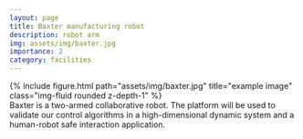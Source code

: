 ```yaml
---
layout: page
title: Baxter manufacturing robot
description: robot arm
img: assets/img/baxter.jpg
importance: 2
category: facilities
---
```


<div class="row">
    <div class="col-sm mt-3 mt-md-0">
        {% include figure.html path="assets/img/baxter.jpg" title="example image" class="img-fluid rounded z-depth-1" %}
    </div>
</div>
<div class="caption">
Baxter is a two-armed collaborative robot. The platform will be used to validate our control algorithms in a high-dimensional dynamic system and a human-robot safe interaction application.
</div>
